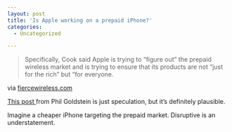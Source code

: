 ```yaml
---
layout: post
title: 'Is Apple working on a prepaid iPhone?'
categories:
  - Uncategorized

---
```


<div class="posterous_autopost"><div class="posterous_bookmarklet_entry"> <blockquote class="posterous_short_quote">Specifically, Cook said Apple is trying to &#8220;figure out&#8221; the prepaid wireless market and is trying to ensure that its products are not &#8220;just for the rich&#8221; but &#8220;for everyone.</blockquote>    <div class="posterous_quote_citation">via <a href="http://www.fiercewireless.com/story/apples-cook-hints-prepaid-iphone-shaking-handset-distribution/2011-02-28">fiercewireless.com</a></div> <p><a href="http://www.fiercewireless.com/story/apples-cook-hints-prepaid-iphone-shaking-handset-distribution/2011-02-28">This post </a> from Phil Goldstein is just speculation, but it&#8217;s definitely plausible.  </p><p>Imagine a cheaper iPhone targeting the prepaid market. Disruptive is an understatement.</p></div></div>
